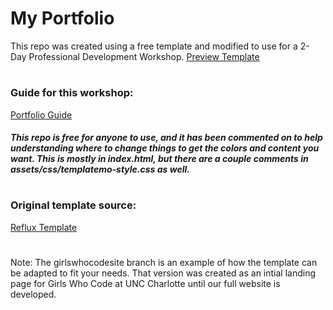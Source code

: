 # My Portfolio
This repo was created using a free template and modified to use for a 2-Day Professional Development Workshop.
[Preview Template](https://bluelotus03.github.io/myportfolio/)
#
### Guide for this workshop:
[Portfolio Guide](https://docs.google.com/document/d/1QMNM5DetvtV7qaS-9LQkNUfGMydneavYvT3TgqRz9mY/edit?usp=sharing)

##### This repo is free for anyone to use, and it has been commented on to help understanding where to change things to get the colors and content you want. This is mostly in index.html, but there are a couple comments in assets/css/templatemo-style.css as well. 
#

### Original template source: 
[Reflux Template](https://templatemo.com/tm-531-reflux)

#
Note: The girlswhocodesite branch is an example of how the template can be adapted to fit your needs.
That version was created as an intial landing page for Girls Who Code at UNC Charlotte until our full website is developed. 